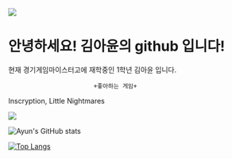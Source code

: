 <img src="https://capsule-render.vercel.app/api?type=waving&color=auto&height=200&section=header&text=     Ayun's github&fontSize=90" />

# 안녕하세요! 김아윤의 github 입니다!

현재 경기게임마이스터고에 재학중인 1학년 김아윤 입니다.

                            +좋아하는 게임+

Inscryption, Little Nightmares


 <img src="https://img.shields.io/badge/C-A8B9CC?style=flat&logo=C&logoColor=white"/>


![Ayun's GitHub stats](https://github-readme-stats.vercel.app/api?username=ayun17&show_icons=true&theme=radical)

 [![Top Langs](https://github-readme-stats.vercel.app/api/top-langs/?username=ayun17&langs_count=8)](https://github.com/ayun17/github-readme-stats)
